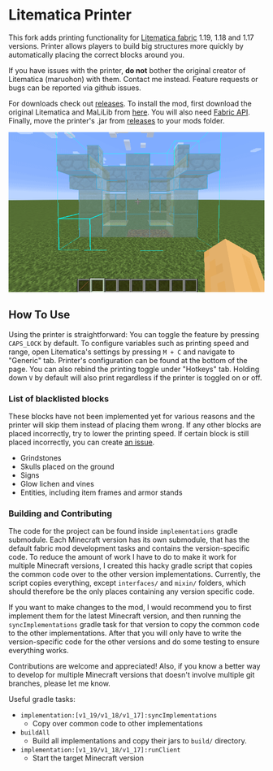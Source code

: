 Litematica Printer
==================
This fork adds printing functionality for [Litematica fabric](https://github.com/maruohon/litematica) 1.19, 1.18 and 1.17 versions. Printer allows players to build
big structures more quickly by automatically placing the correct blocks around you.

If you have issues with the printer, **do not** bother the original creator of
Litematica (maruohon) with them. Contact me instead. Feature requests or bugs can be reported via github issues.

For downloads check out [releases](https://github.com/aleksilassila/litematica-printing/releases/latest).
To install the mod, first download the original Litematica and MaLiLib from [here](https://www.curseforge.com/minecraft/mc-mods/litematica).
You will also need [Fabric API](https://www.curseforge.com/minecraft/mc-mods/fabric-api/).
Finally, move the printer's .jar from [releases](https://github.com/aleksilassila/litematica-printing/releases/latest) to your mods folder.

![Demo](printer_demo.gif)

How To Use
----------
Using the printer is straightforward: You can toggle the feature by pressing `CAPS_LOCK` by default. To configure variables such as
printing speed and range, open Litematica's settings by pressing `M + C` and navigate to "Generic" tab. Printer's configuration can be
found at the bottom of the page. You can also rebind the printing toggle under "Hotkeys" tab. Holding down `V` by default will also
print regardless if the printer is toggled on or off.

### List of blacklisted blocks
These blocks have not been implemented yet for various reasons and the printer will skip them instead of placing them wrong. If any
other blocks are placed incorrectly, try to lower the printing speed. If certain block is still placed incorrectly, you can create
[an issue](https://github.com/aleksilassila/litematica-printer/issues).
 - Grindstones
 - Skulls placed on the ground
 - Signs
 - Glow lichen and vines
 - Entities, including item frames and armor stands

### Building and Contributing

The code for the project can be found inside `implementations` gradle submodule.
Each Minecraft version has its own submodule, that has the default fabric mod development tasks
and contains the version-specific code. To reduce the amount of work I have to do to make
it work for multiple Minecraft versions, I created this hacky gradle script that copies the
common code over to the other version implementations. Currently, the script copies everything,
except `interfaces/` and `mixin/` folders, which should therefore be the only places containing any
version specific code.

If you want to make changes to the mod, I would recommend you to first implement them for
the latest Minecraft version, and then running the `syncImplementations` gradle task for that
version to copy the common code to the other implementations. After that you will only have to write
the version-specific code for the other versions and do some testing to ensure everything works.

Contributions are welcome and appreciated! Also, if you know a better way to develop for multiple
Minecraft versions that doesn't involve multiple git branches, please let me know.

Useful gradle tasks:

- `implementation:[v1_19/v1_18/v1_17]:syncImplementations`
  - Copy over common code to other implementations
- `buildAll`
  - Build all implementations and copy their jars to `build/` directory.
- `implementation:[v1_19/v1_18/v1_17]:runClient`
  - Start the target Minecraft version
